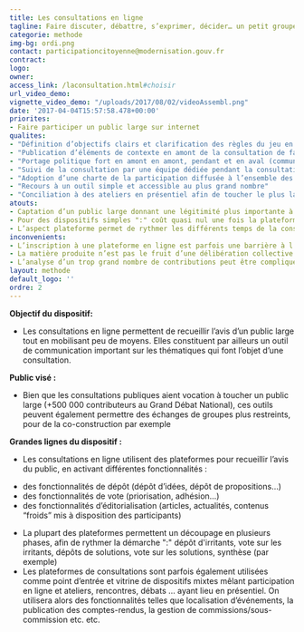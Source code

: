 ```yaml
---
title: Les consultations en ligne
tagline: Faire discuter, débattre, s’exprimer, décider… un petit groupe ou un très large public grâce à des plateformes numériques
categorie: methode
img-bg: ordi.png
contact: participationcitoyenne@modernisation.gouv.fr
contract:
logo:
owner:
access_link: /laconsultation.html#choisir
url_video_demo:
vignette_video_demo: "/uploads/2017/08/02/videoAssembl.png"
date: '2017-04-04T15:57:58.478+00:00'
priorites:
- Faire participer un public large sur internet
qualites:
- "Définition d’objectifs clairs et clarification des règles du jeu en amont du lancement de la consultation afin de limiter les risques de déception"
- "Publication d’éléments de contexte en amont de la consultation de façon à limiter les risques de déception liés à l’inapplicabilité législative ou réglementaire des propositions citoyennes"
- "Portage politique fort en amont en amont, pendant et en aval (communication et intégration des résultats)"
- "Suivi de la consultation par une équipe dédiée pendant la consultation (modération des commentaires, réponse aux questions etc.) et en aval (exploitation des résultats, rédaction de la synthèse)"
- "Adoption d’une charte de la participation diffusée à l’ensemble des participants"
- "Recours à un outil simple et accessible au plus grand nombre"
- "Conciliation à des ateliers en présentiel afin de toucher le plus large public possible"
atouts:
- Captation d’un public large donnant une légitimité plus importante à la consultation voire à la décision publique
- Pour des dispositifs simples ":" coût quasi nul une fois la plateforme mise en place et les bases du paramétrage acquises
- L’aspect plateforme permet de rythmer les différents temps de la consultation (dépôt d’idée, vote, …) jusqu’à la restitution des résultats, voire d’enchaîner plusieurs consultations à la suite
inconvenients:
- L’inscription à une plateforme en ligne est parfois une barrière à l’entrée
- La matière produite n’est pas le fruit d’une délibération collective mais représente une somme d’opinions qui donnent des indications sur les grandes tendances
- L’analyse d’un trop grand nombre de contributions peut être compliquée
layout: methode
default_logo: ''
ordre: 2
---
```


**Objectif du dispositif:** 
* Les consultations en ligne permettent de recueillir l’avis d’un public large tout en mobilisant peu de moyens. Elles constituent par ailleurs un outil de communication important sur les thématiques qui font l’objet d’une consultation.

**Public visé :**
* Bien que les consultations publiques aient vocation à toucher un public large (+500 000 contributeurs au Grand Débat National), ces outils peuvent également permettre des échanges de groupes plus restreints, pour de la co-construction par exemple
 
**Grandes lignes du  dispositif :**
* Les consultations en ligne utilisent des plateformes pour recueillir l’avis du public, en activant différentes fonctionnalités :
- des fonctionnalités de dépôt (dépôt d’idées, dépôt de propositions…)
- des fonctionnalités de vote (priorisation, adhésion…)
- des fonctionnalités d’éditorialisation (articles, actualités, contenus “froids” mis à disposition des participants)
* La plupart des plateformes permettent un découpage en plusieurs phases, afin de rythmer la démarche ":" dépôt d'irritants, vote sur les irritants, dépôts de solutions, vote sur les solutions, synthèse (par exemple)
* Les plateformes de consultations sont parfois également utilisées comme point d’entrée et vitrine de dispositifs mixtes mêlant participation en ligne et  ateliers, rencontres, débats … ayant lieu en présentiel. On utilisera alors des fonctionnalités telles que localisation d’événements, la publication des comptes-rendus, la gestion de commissions/sous-commission etc. etc.
